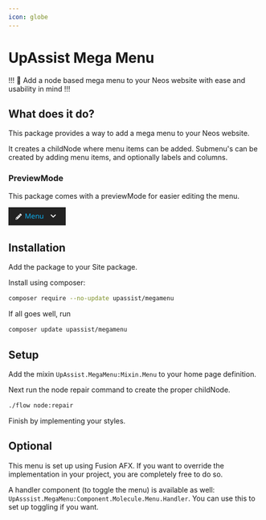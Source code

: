 ```yaml
---
icon: globe
---
```


# UpAssist Mega Menu

!!! 
🚀 Add a node based mega menu to your Neos website with ease and usability in mind
!!!

## What does it do?
This package provides a way to add a mega menu to your Neos website.

It creates a childNode where menu items can be added. Submenu's can be created by adding 
menu items, and optionally labels and columns.

### PreviewMode
This package comes with a previewMode for easier editing the menu.

![](Images/previewmode.png)

## Installation
Add the package to your Site package.

Install using composer: 

```bash
composer require --no-update upassist/megamenu
```

If all goes well, run 

```bash
composer update upassist/megamenu
```

## Setup
Add the mixin `UpAssist.MegaMenu:Mixin.Menu` to your home page definition.

Next run the node repair command to create the proper childNode.

```bash
./flow node:repair
```

Finish by implementing your styles.

## Optional
This menu is set up using Fusion AFX. If you want to override the implementation in your project, you are
completely free to do so.

A handler component (to toggle the menu) is available as well: `UpAsssist.MegaMenu:Component.Molecule.Menu.Handler`. You
can use this to set up toggling if you want.
